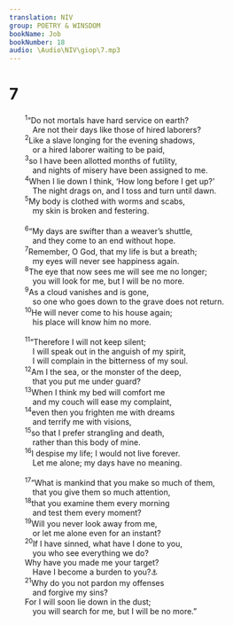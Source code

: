 ```yaml
---
translation: NIV
group: POETRY & WINSDOM
bookName: Job 
bookNumber: 18
audio: \Audio\NIV\giop\7.mp3
---
```


<div class="title"><h1>7</h1></div>
<span class="verse giop_7_1">  <sup>1</sup>“Do not mortals have hard service on earth? <br/>   Are not their days like those of hired laborers? <br/></span>
<span class="verse giop_7_2">  <sup>2</sup>Like a slave longing for the evening shadows, <br/>   or a hired laborer waiting to be paid, <br/></span>
<span class="verse giop_7_3">  <sup>3</sup>so I have been allotted months of futility, <br/>   and nights of misery have been assigned to me. <br/></span>
<span class="verse giop_7_4">  <sup>4</sup>When I lie down I think, ‘How long before I get up?’ <br/>   The night drags on, and I toss and turn until dawn. <br/></span>
<span class="verse giop_7_5">  <sup>5</sup>My body is clothed with worms and scabs, <br/>   my skin is broken and festering. <br/><br/></span>
<span class="verse giop_7_6">  <sup>6</sup>“My days are swifter than a weaver’s shuttle, <br/>   and they come to an end without hope. <br/></span>
<span class="verse giop_7_7">  <sup>7</sup>Remember, O God, that my life is but a breath; <br/>   my eyes will never see happiness again. <br/></span>
<span class="verse giop_7_8">  <sup>8</sup>The eye that now sees me will see me no longer; <br/>   you will look for me, but I will be no more. <br/></span>
<span class="verse giop_7_9">  <sup>9</sup>As a cloud vanishes and is gone, <br/>   so one who goes down to the grave does not return. <br/></span>
<span class="verse giop_7_10">  <sup>10</sup>He will never come to his house again; <br/>   his place will know him no more. <br/><br/></span>
<span class="verse giop_7_11">  <sup>11</sup>“Therefore I will not keep silent; <br/>   I will speak out in the anguish of my spirit, <br/>   I will complain in the bitterness of my soul. <br/></span>
<span class="verse giop_7_12">  <sup>12</sup>Am I the sea, or the monster of the deep, <br/>   that you put me under guard? <br/></span>
<span class="verse giop_7_13">  <sup>13</sup>When I think my bed will comfort me <br/>   and my couch will ease my complaint, <br/></span>
<span class="verse giop_7_14">  <sup>14</sup>even then you frighten me with dreams <br/>   and terrify me with visions, <br/></span>
<span class="verse giop_7_15">  <sup>15</sup>so that I prefer strangling and death, <br/>   rather than this body of mine. <br/></span>
<span class="verse giop_7_16">  <sup>16</sup>I despise my life; I would not live forever. <br/>   Let me alone; my days have no meaning. <br/><br/></span>
<span class="verse giop_7_17">  <sup>17</sup>“What is mankind that you make so much of them, <br/>   that you give them so much attention, <br/></span>
<span class="verse giop_7_18">  <sup>18</sup>that you examine them every morning <br/>   and test them every moment? <br/></span>
<span class="verse giop_7_19">  <sup>19</sup>Will you never look away from me, <br/>   or let me alone even for an instant? <br/></span>
<span class="verse giop_7_20">  <sup>20</sup>If I have sinned, what have I done to you, <br/>   you who see everything we do? <br/>  Why have you made me your target? <br/>   Have I become a burden to you?<a data-toggle="tooltip" data-placement="bottom" title="A few manuscripts of the Masoretic Text, an ancient Hebrew scribal tradition and Septuagint; most manuscripts of the Masoretic Text I have become a burden to myself.">⚓</a><br/></span>
<span class="verse giop_7_21">  <sup>21</sup>Why do you not pardon my offenses <br/>   and forgive my sins? <br/>  For I will soon lie down in the dust; <br/>   you will search for me, but I will be no more.” <br/></span>
